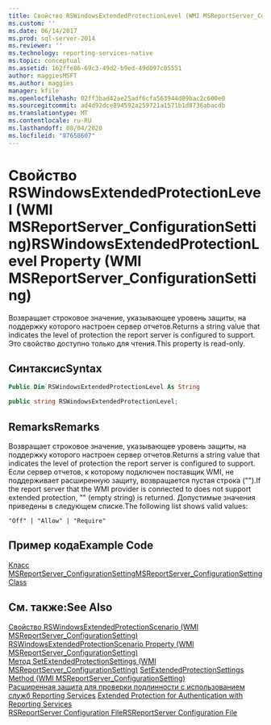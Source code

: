 ```yaml
---
title: Свойство RSWindowsExtendedProtectionLevel (WMI MSReportServer_ConfigurationSetting) | Документация Майкрософт
ms.custom: ''
ms.date: 06/14/2017
ms.prod: sql-server-2014
ms.reviewer: ''
ms.technology: reporting-services-native
ms.topic: conceptual
ms.assetid: 162ffe86-69c3-49d2-b9ed-49d097c05551
author: maggiesMSFT
ms.author: maggies
manager: kfile
ms.openlocfilehash: 02ff3bad42ae25adf6cfa563944d89bac2c600e0
ms.sourcegitcommit: ad4d92dce894592a259721a1571b1d8736abacdb
ms.translationtype: MT
ms.contentlocale: ru-RU
ms.lasthandoff: 08/04/2020
ms.locfileid: "87658607"
---
```

# <a name="rswindowsextendedprotectionlevel-property-wmi-msreportserver_configurationsetting"></a><span data-ttu-id="6058d-102">Свойство RSWindowsExtendedProtectionLevel (WMI MSReportServer_ConfigurationSetting)</span><span class="sxs-lookup"><span data-stu-id="6058d-102">RSWindowsExtendedProtectionLevel Property (WMI MSReportServer_ConfigurationSetting)</span></span>
  <span data-ttu-id="6058d-103">Возвращает строковое значение, указывающее уровень защиты, на поддержку которого настроен сервер отчетов.</span><span class="sxs-lookup"><span data-stu-id="6058d-103">Returns a string value that indicates the level of protection the report server is configured to support.</span></span> <span data-ttu-id="6058d-104">Это свойство доступно только для чтения.</span><span class="sxs-lookup"><span data-stu-id="6058d-104">This property is read-only.</span></span>  
  
## <a name="syntax"></a><span data-ttu-id="6058d-105">Синтаксис</span><span class="sxs-lookup"><span data-stu-id="6058d-105">Syntax</span></span>  
  
```vb  
Public Dim RSWindowsExtendedProtectionLevel As String  
```  
  
```csharp  
public string RSWindowsExtendedProtectionLevel;  
```  
  
## <a name="remarks"></a><span data-ttu-id="6058d-106">Remarks</span><span class="sxs-lookup"><span data-stu-id="6058d-106">Remarks</span></span>  
 <span data-ttu-id="6058d-107">Возвращает строковое значение, указывающее уровень защиты, на поддержку которого настроен сервер отчетов.</span><span class="sxs-lookup"><span data-stu-id="6058d-107">Returns a string value that indicates the level of protection the report server is configured to support.</span></span> <span data-ttu-id="6058d-108">Если сервер отчетов, к которому подключен поставщик WMI, не поддерживает расширенную защиту, возвращается пустая строка ("").</span><span class="sxs-lookup"><span data-stu-id="6058d-108">If the report server that the WMI provider is connected to does not support extended protection, "" (empty string) is returned.</span></span> <span data-ttu-id="6058d-109">Допустимые значения приведены в следующем списке.</span><span class="sxs-lookup"><span data-stu-id="6058d-109">The following list shows valid values:</span></span>  
  
 `"Off" | "Allow" | "Require"`  
  
## <a name="example-code"></a><span data-ttu-id="6058d-110">Пример кода</span><span class="sxs-lookup"><span data-stu-id="6058d-110">Example Code</span></span>  
 [<span data-ttu-id="6058d-111">Класс MSReportServer_ConfigurationSetting</span><span class="sxs-lookup"><span data-stu-id="6058d-111">MSReportServer_ConfigurationSetting Class</span></span>](msreportserver-configurationsetting-class.md)  
  
## <a name="see-also"></a><span data-ttu-id="6058d-112">См. также:</span><span class="sxs-lookup"><span data-stu-id="6058d-112">See Also</span></span>  
 <span data-ttu-id="6058d-113">[Свойство RSWindowsExtendedProtectionScenario (WMI MSReportServer_ConfigurationSetting)](rswindowsextendedprotectionscenario-property.md) </span><span class="sxs-lookup"><span data-stu-id="6058d-113">[RSWindowsExtendedProtectionScenario Property &#40;WMI MSReportServer_ConfigurationSetting&#41;](rswindowsextendedprotectionscenario-property.md) </span></span>  
 <span data-ttu-id="6058d-114">[Метод SetExtendedProtectionSettings (WMI MSReportServer_ConfigurationSetting)](configurationsetting-method-setextendedprotectionsettings.md) </span><span class="sxs-lookup"><span data-stu-id="6058d-114">[SetExtendedProtectionSettings Method &#40;WMI MSReportServer_ConfigurationSetting&#41;](configurationsetting-method-setextendedprotectionsettings.md) </span></span>  
 <span data-ttu-id="6058d-115">[Расширенная защита для проверки подлинности с использованием служб Reporting Services](../security/extended-protection-for-authentication-with-reporting-services.md) </span><span class="sxs-lookup"><span data-stu-id="6058d-115">[Extended Protection for Authentication with Reporting Services](../security/extended-protection-for-authentication-with-reporting-services.md) </span></span>  
 [<span data-ttu-id="6058d-116">RSReportServer Configuration File</span><span class="sxs-lookup"><span data-stu-id="6058d-116">RSReportServer Configuration File</span></span>](../report-server/rsreportserver-config-configuration-file.md)  
  
  
